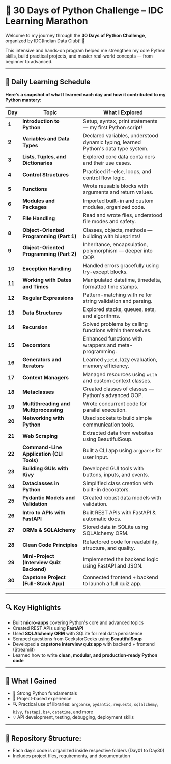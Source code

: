 # 🐍 30 Days of Python Challenge – IDC Learning Marathon

Welcome to my journey through the **30 Days of Python Challenge**, organized by IDC(Indian Data Club)! 🚀

This intensive and hands-on program helped me strengthen my core Python skills, build practical projects, and master real-world concepts — from beginner to advanced.

---

## **📅 Daily Learning Schedule**

**Here's a snapshot of what I learned each day and how it contributed to my Python mastery:**

| **Day** | **Topic**                                 | **What I Explored**                                                               |
| ------- | ----------------------------------------- | --------------------------------------------------------------------------------- |
| **1**   | **Introduction to Python**                | Setup, syntax, print statements — my first Python script!                         |
| **2**   | **Variables and Data Types**              | Declared variables, understood dynamic typing, learned Python's data type system. |
| **3**   | **Lists, Tuples, and Dictionaries**       | Explored core data containers and their use cases.                                |
| **4**   | **Control Structures**                    | Practiced if-else, loops, and control flow logic.                                 |
| **5**   | **Functions**                             | Wrote reusable blocks with arguments and return values.                           |
| **6**   | **Modules and Packages**                  | Imported built-in and custom modules, organized code.                             |
| **7**   | **File Handling**                         | Read and wrote files, understood file modes and safety.                           |
| **8**   | **Object-Oriented Programming (Part 1)**  | Classes, objects, methods — building with blueprints!                             |
| **9**   | **Object-Oriented Programming (Part 2)**  | Inheritance, encapsulation, polymorphism — deeper into OOP.                       |
| **10**  | **Exception Handling**                    | Handled errors gracefully using try-except blocks.                                |
| **11**  | **Working with Dates and Times**          | Manipulated datetime, timedelta, formatted time stamps.                           |
| **12**  | **Regular Expressions**                   | Pattern-matching with `re` for string validation and parsing.                     |
| **13**  | **Data Structures**                       | Explored stacks, queues, sets, and algorithms.                                    |
| **14**  | **Recursion**                             | Solved problems by calling functions within themselves.                           |
| **15**  | **Decorators**                            | Enhanced functions with wrappers and meta-programming.                            |
| **16**  | **Generators and Iterators**              | Learned `yield`, lazy evaluation, memory efficiency.                              |
| **17**  | **Context Managers**                      | Managed resources using `with` and custom context classes.                        |
| **18**  | **Metaclasses**                           | Created classes of classes — Python's advanced OOP.                               |
| **19**  | **Multithreading and Multiprocessing**    | Wrote concurrent code for parallel execution.                                     |
| **20**  | **Networking with Python**                | Used sockets to build simple communication tools.                                 |
| **21**  | **Web Scraping**                          | Extracted data from websites using BeautifulSoup.                                 |
| **22**  | **Command-Line Application (CLI Tools)**  | Built a CLI app using `argparse` for user input.                                  |
| **23**  | **Building GUIs with Kivy**               | Developed GUI tools with buttons, inputs, and events.                             |
| **24**  | **Dataclasses in Python**                 | Simplified class creation with built-in decorators.                               |
| **25**  | **Pydantic Models and Validation**        | Created robust data models with validation.                                       |
| **26**  | **Intro to APIs with FastAPI**            | Built REST APIs with FastAPI & automatic docs.                                    |
| **27**  | **ORMs & SQLAlchemy**                     | Stored data in SQLite using SQLAlchemy ORM.                                       |
| **28**  | **Clean Code Principles**                 | Refactored code for readability, structure, and quality.                          |
| **29**  | **Mini-Project (Interview Quiz Backend)** | Implemented the backend logic using FastAPI and JSON.                             |
| **30**  | **Capstone Project (Full-Stack App)**     | Connected frontend + backend to launch a full quiz app.                           |

---

## 🔍 Key Highlights

* Built **micro-apps** covering Python's core and advanced topics
* Created REST APIs using **FastAPI**
* Used **SQLAlchemy ORM** with SQLite for real data persistence
* Scraped questions from GeeksforGeeks using **BeautifulSoup**
* Developed a **capstone interview quiz app** with backend + frontend (Streamlit)
* Learned how to write **clean, modular, and production-ready Python code**

---

## 🧠 What I Gained

* 🧱 Strong Python fundamentals
* 🚀 Project-based experience
* 🔍 Practical use of libraries: `argparse`, `pydantic`, `requests`, `sqlalchemy`, `kivy`, `fastapi`, `bs4`, `datetime`, and more
* 💡 API development, testing, debugging, deployment skills

--- 

## 📁 Repository Structure:

* Each day’s code is organized inside respective folders (Day01 to Day30)
* Includes project files, requirements, and documentation


